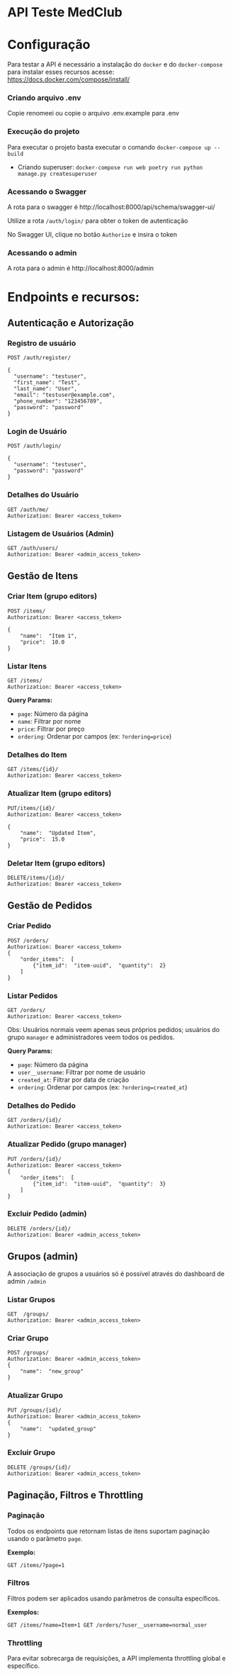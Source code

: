 # **API Teste MedClub**

#  Configuração
Para testar a API é necessário a instalação do `docker` e do `docker-compose` para instalar esses recursos acesse: https://docs.docker.com/compose/install/

### Criando arquivo .env
Copie renomeei ou copie o arquivo .env.example para .env

### Execução do projeto
Para executar o projeto basta executar o comando `docker-compose up --build`

- Criando superuser: `docker-compose run web poetry run python manage.py createsuperuser
`

### Acessando o Swagger
A rota para o swagger é http://localhost:8000/api/schema/swagger-ui/

Utilize a rota `/auth/login/` para obter o token de autenticação 

No Swagger UI, clique no botão `Authorize` e insira o token

### Acessando o admin
A rota para o admin é http://localhost:8000/admin

# Endpoints e recursos:
## Autenticação e Autorização

### Registro de usuário 
```
POST /auth/register/

{
  "username": "testuser",
  "first_name": "Test",
  "last_name": "User",
  "email": "testuser@example.com",
  "phone_number": "123456789",
  "password": "password"
}
```
### Login de Usuário
```
POST /auth/login/

{
  "username": "testuser",
  "password": "password"
}
```

### Detalhes do Usuário
```
GET /auth/me/
Authorization: Bearer <access_token>
```

### Listagem de Usuários (Admin)
```
GET /auth/users/
Authorization: Bearer <admin_access_token>
```

## Gestão de Itens
### Criar Item (grupo editors)
```
POST /items/
Authorization: Bearer <access_token>

{  
	"name":  "Item 1",  
	"price":  10.0
}
```
### Listar Itens
```
GET /items/
Authorization: Bearer <access_token>
```
**Query Params:**

-   `page`: Número da página
-   `name`: Filtrar por nome
-   `price`: Filtrar por preço
-   `ordering`: Ordenar por campos (ex: `?ordering=price`)

### Detalhes do Item
```
GET /items/{id}/
Authorization: Bearer <access_token>
```

### Atualizar Item (grupo editors)
```
PUT/items/{id}/
Authorization: Bearer <access_token>

{  
	"name":  "Updated Item",  
	"price":  15.0
}
```

### Deletar Item (grupo editors)
```
DELETE/items/{id}/
Authorization: Bearer <access_token>
```

## Gestão de Pedidos
### Criar Pedido
```
POST /orders/
Authorization: Bearer <access_token>
{  
	"order_items":  [  
		{"item_id":  "item-uuid",  "quantity":  2}  
	]  
}
```
### Listar Pedidos
```
GET /orders/
Authorization: Bearer <access_token>
```
Obs: Usuários normais veem apenas seus próprios pedidos; usuários do grupo `manager` e administradores veem todos os pedidos.

**Query Params:**

-   `page`: Número da página
-   `user__username`: Filtrar por nome de usuário
-   `created_at`: Filtrar por data de criação
-   `ordering`: Ordenar por campos (ex: `?ordering=created_at`)

### Detalhes do Pedido
```
GET /orders/{id}/
Authorization: Bearer <access_token>
```
### Atualizar Pedido (grupo manager)
```
PUT /orders/{id}/
Authorization: Bearer <access_token>
{  
	"order_items":  [  
		{"item_id":  "item-uuid",  "quantity":  3}  
	]  
}
```
### Excluir Pedido (admin)
```
DELETE /orders/{id}/
Authorization: Bearer <admin_access_token>
```

## Grupos (admin)
A associação de grupos a usuários só é possível através do dashboard de admin `/admin`
### Listar Grupos
```
GET  /groups/
Authorization: Bearer <admin_access_token>
```

### Criar Grupo
```
POST /groups/
Authorization: Bearer <admin_access_token>
{  
	"name":  "new_group"  
}
```
### Atualizar Grupo
```
PUT /groups/{id}/
Authorization: Bearer <admin_access_token>
{  
	"name":  "updated_group"  
}
```

### Excluir Grupo
```
DELETE /groups/{id}/
Authorization: Bearer <admin_access_token>
```

## Paginação, Filtros e Throttling

### Paginação

Todos os endpoints que retornam listas de itens suportam paginação usando o parâmetro `page`.

**Exemplo:**

`GET /items/?page=1` 

### Filtros

Filtros podem ser aplicados usando parâmetros de consulta específicos.

**Exemplos:**

`GET /items/?name=Item+1
GET /orders/?user__username=normal_user` 

### Throttling

Para evitar sobrecarga de requisições, a API implementa throttling global e específico.
